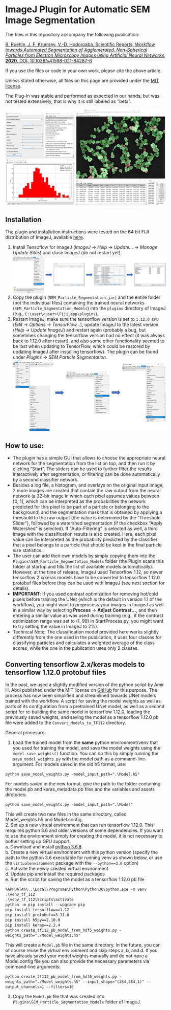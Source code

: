 ImageJ Plugin for Automatic SEM Image Segmentation
==================================================
The files in this repository accompany the following publication:

[B. Ruehle, J. F. Krumrey, V.-D. Hodoroaba, Scientific Reports, _Workflow towards Automated Segmentation of Agglomerated, Non-Spherical Particles from Electron Microscopy Images using Artificial Neural Networks_, **2020**, DOI: 10.1038/s41598-021-84287-6](https://doi.org/10.1038/s41598-021-84287-6)

If you use the files or code in your own work, please cite the above article.

Unless stated otherwise, all files on this page are provided under the [MIT license](https://opensource.org/licenses/MIT).

The Plug-In was stable and performed as expected in our hands, but was not tested extensively, that is why it is still labeled as "beta".

![Image](./Installation_Instructions/GUI.jpg "GUI")

Installation
----------------
The plugin and installation instructions were tested on the 64 bit FIJI distribution of ImageJ, available [here](https://imagej.net/Fiji/Downloads).
  1. Install Tensoflow for ImageJ (*ImageJ* -> *Help* -> *Update…* -> *Manage Update Sites*) and close ImageJ (do not restart yet).
  ![Image](./Installation_Instructions/Installation1.jpg "Installation Step 1")
  2. Copy the plugin (`SEM_Particle_Segmentation.jar`) and the entire folder (not the individual files) containing the trained neural networks (`SEM_Particle_Segmentation_Models`) into the `plugins` directory of ImageJ (e.g., `C:\user\<user>\Fiji.app\plugins`).
  3. Restart ImageJ, make sure the tensorflow version is set to `1.12.0 CPU` (*Edit* -> *Options* -> *TensorFlow...*), update ImageJ to the latest version (*Help* -> *Update ImageJ*) and restart again (probably a bug, but sometimes changing the tensorflow version had no effect (it was always back to 1.12.0 after restart), and also some other functionality seemed to be lost when updating to TensorFlow, which could be restored by updating ImageJ after installing tensorflow). The plugin can be found under *Plugins* -> *SEM Particle Segmentation*.
  ![Image](./Installation_Instructions/Installation2.jpg "Installation Step 3")

How to use:
-----------
  * The plugin has a simple GUI that allows to choose the appropriate neural network for the segmentation from the list on top, and then run it by clicking “Start”. The sliders can be used to further filter the results interactively after segmentation, or filtering can be done automatically by a second classifier network.
  * Besides a log file, a histogram, and overlays on the original input image, 2 more images are created that contain the raw output from the neural network (a 32-bit image in which each pixel assumes values between [0, 1], which can be interpreted as the probabilities the network predicted for this pixel to be part of a particle or belonging to the background) and the segmentation mask that is obtained by applying a threshold to the raw output (the value is determined by the “Threshold Slider”), followed by a watershed segmentation (if the checkbox “Apply Watershed” is selected). If "Auto-Filtering" is selected as well, a third image with the classification results is also created. Here, each pixel value can be interpreted as the probability predicted by the classifier that a pixel belongs to a particle that should be kept in the final particle size statistics.
  * The user can add their own models by simply copying them into the `Plugins\SEM_Particle_Segmentation_Models` folder (the Plugin scans this folder at startup and fills the list of available models automatically). However, at the time of release, ImageJ used Tensorflow 1.12, so newer tensorflow 2.x/keras models have to be converted to tensorflow 1.12.0 protobuf files before they can be used with ImageJ (see next section for details).
  * **IMPORTANT**: If you used contrast optimization for removing hot/cold pixels before training the UNet (which is the default in version 1.1 of the workflow), you might want to preprocess your images in ImageJ as well in a similar way by selecting **Process** -> **Adjust Contrast...**, and then entering a similar value as was used during training (e.g., if the contrast optimization range was set to (1, 99) in StartProcess.py, you might want to try setting the value in ImageJ to 2%).
  * Technical Note: The classification model provided here works slightly differently from the one used in the publication, it uses four classes for classifying particles and calculates a weighted average of the class scores, while the one in the publication uses only 2 classes.

Converting tensorflow 2.x/keras models to tensorflow 1.12.0 protobuf files
--------------------------------------------------------------------------
In the past, we used a slightly modified version of the python script by Amir H. Abdi published under the MIT license on [GitHub](https://github.com/amir-abdi/keras_to_tensorflow) for this purpose. The process has now been simplified and streamlined towards UNet models trained with the workflow. A script for saving the model weights as well as parts of its configuration from a pretrained UNet model, as well as a second script for re-building the same model in tensorflow 1.12.0, loading the previously saved weights, and saving the model as a tensorflow 1.12.0 pb file were added to the `Convert_Models_to_TF112` directory.

General procesure:
  1. Load the trained model from the **same** python environment/venv that you used for training the model, and save the model weights using the `model.save_weights()` function. You can do this by simply running the `save_model_weights.py` with the model path as a command-line-argument. For models saved in the old h5 format, use:
  ```
  python save_model_weights.py -model_input_path=".\Model.h5"
  ```
  For models saved in the new format, give the path to the folder containing the model.pb and keras_metadata.pb files and the variables and assets dirctories:
  ```
  python save_model_weights.py -model_input_path=".\Model"
  ```
  This will create two new files in the same directory, called Model_weights.h5 and Model.config.  
  2. Set up a new virtual environment that can run tensorflow 1.12.0. This rerquires python 3.6 and older versions of some dependencies. If you want to use the environment simply for creating the model, it is not necessary to bother setting up GPU support.  
	a. Download and install [python 3.6.8](https://www.python.org/downloads/release/python-368/).  
	b. Create a new virtual environment with this python version (specify the path to the python 3.6 executable for running venv as shown below, or use the `virtualenvironment` package with the `--python==3.6` option)  
	c. Activate the newly created virtual environment  
	d. Update pip and install the required packages  
	e. Run the script for saving the model as a tensorflow 1.12.0 pb file  
  ```
  %APPDATA%\..\Local\Programs\Python\Python36\python.exe -m venv .\venv_tf_112
  .\venv_tf_112\Scripts\activate
  python -m pip install --upgrade pip
  pip install tensorflow==1.12
  pip install protobuf==3.11.0
  pip install h5py==2.10.0
  pip install keras==2.2.4
  python create_tf112_pb_model_from_hdf5_weights.py -weights_path="./Model_weights.h5"
  ```
  This will create a `Model.pb` file in the same directory. In the future, you can of course reuse the virtual environment and skip steps a, b, and d. If you have already saved your model weights manually and do not have a Model.config file you can also provide the necessary parameters via command-line arguments:
  ```
  python create_tf112_pb_model_from_hdf5_weights.py -weights_path="./Model_weights.h5" --input_shape="(384,384,1)" --output_channels=1 --filters=16
  ```  
  3. Copy the `Model.pb` file that was created into `Plugins\SEM_Particle_Segmentation_Models` folder of ImageJ.